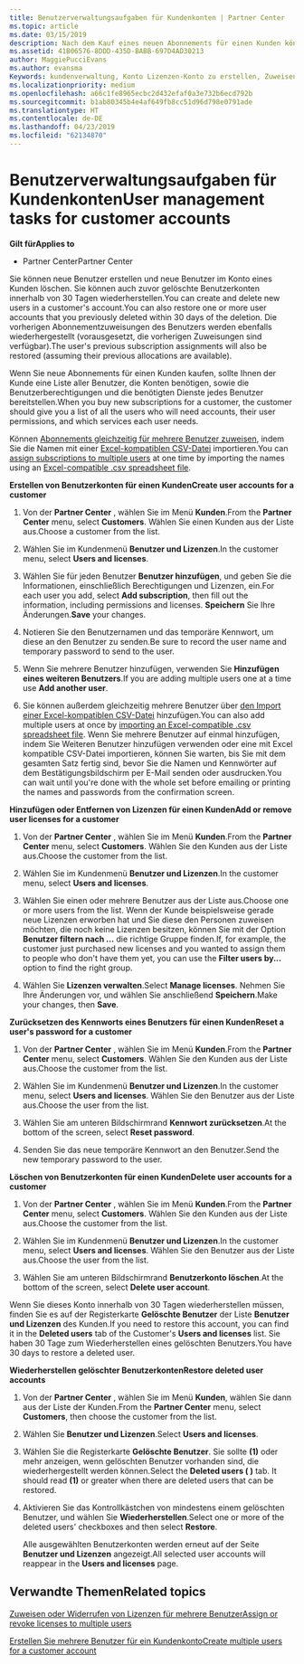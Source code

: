 ```yaml
---
title: Benutzerverwaltungsaufgaben für Kundenkonten | Partner Center
ms.topic: article
ms.date: 03/15/2019
description: Nach dem Kauf eines neuen Abonnements für einen Kunden können Sie bestimmten Benutzern Lizenzen zuweisen.
ms.assetid: 41B06576-8DDD-435D-BABB-697D4AD30213
author: MaggiePucciEvans
ms.author: evansma
Keywords: kundenverwaltung, Konto Lizenzen-Konto zu erstellen, Zuweisen von Lizenzen, Verwaltung der Benutzer, Kennwort, die kennwortzurücksetzung, Kennwort ändern
ms.localizationpriority: medium
ms.openlocfilehash: a66c1fe8965ecbc2d432efaf0a3e732b6ecd792b
ms.sourcegitcommit: b1ab80345b4e4af649fb8cc51d96d798e0791ade
ms.translationtype: HT
ms.contentlocale: de-DE
ms.lasthandoff: 04/23/2019
ms.locfileid: "62134870"
---
```

# <a name="user-management-tasks-for-customer-accounts"></a><span data-ttu-id="e47e2-104">Benutzerverwaltungsaufgaben für Kundenkonten</span><span class="sxs-lookup"><span data-stu-id="e47e2-104">User management tasks for customer accounts</span></span>

<span data-ttu-id="e47e2-105">**Gilt für**</span><span class="sxs-lookup"><span data-stu-id="e47e2-105">**Applies to**</span></span>

-  <span data-ttu-id="e47e2-106">Partner Center</span><span class="sxs-lookup"><span data-stu-id="e47e2-106">Partner Center</span></span>



<span data-ttu-id="e47e2-107">Sie können neue Benutzer erstellen und neue Benutzer im Konto eines Kunden löschen. Sie können auch zuvor gelöschte Benutzerkonten innerhalb von 30 Tagen wiederherstellen.</span><span class="sxs-lookup"><span data-stu-id="e47e2-107">You can create and delete new users in a customer's account.You can also restore one or more user accounts that you previously deleted within 30 days of the deletion.</span></span> <span data-ttu-id="e47e2-108">Die vorherigen Abonnementzuweisungen des Benutzers werden ebenfalls wiederhergestellt (vorausgesetzt, die vorherigen Zuweisungen sind verfügbar).</span><span class="sxs-lookup"><span data-stu-id="e47e2-108">The user's previous subscription assignments will also be restored (assuming their previous allocations are available).</span></span>

<span data-ttu-id="e47e2-109">Wenn Sie neue Abonnements für einen Kunden kaufen, sollte Ihnen der Kunde eine Liste aller Benutzer, die Konten benötigen, sowie die Benutzerberechtigungen und die benötigten Dienste jedes Benutzer bereitstellen.</span><span class="sxs-lookup"><span data-stu-id="e47e2-109">When you buy new subscriptions for a customer,  the customer should give you a list of all the users who will need accounts, their user permissions, and which services each user needs.</span></span>  

<span data-ttu-id="e47e2-110">Können [Abonnements gleichzeitig für mehrere Benutzer zuweisen](bulk-license-provisioning-for-multiple-users.md), indem Sie die Namen mit einer [Excel-kompatiblen CSV-Datei](adding-multiple-users-to-a-customer-account.md) importieren.</span><span class="sxs-lookup"><span data-stu-id="e47e2-110">You can [assign subscriptions to multiple users](bulk-license-provisioning-for-multiple-users.md) at one time by importing the names using an [Excel-compatible .csv spreadsheet file](adding-multiple-users-to-a-customer-account.md).</span></span>

<a href="" id="createuseraccounts"></a>
<span data-ttu-id="e47e2-111">**Erstellen von Benutzerkonten für einen Kunden**</span><span class="sxs-lookup"><span data-stu-id="e47e2-111">**Create user accounts for a customer**</span></span>

1.  <span data-ttu-id="e47e2-112">Von der **Partner Center** , wählen Sie im Menü **Kunden**.</span><span class="sxs-lookup"><span data-stu-id="e47e2-112">From the **Partner Center** menu, select **Customers**.</span></span> <span data-ttu-id="e47e2-113">Wählen Sie einen Kunden aus der Liste aus.</span><span class="sxs-lookup"><span data-stu-id="e47e2-113">Choose a customer from the list.</span></span>

2.  <span data-ttu-id="e47e2-114">Wählen Sie im Kundenmenü **Benutzer und Lizenzen**.</span><span class="sxs-lookup"><span data-stu-id="e47e2-114">In the customer menu, select **Users and licenses**.</span></span>

3.  <span data-ttu-id="e47e2-115">Wählen Sie für jeden Benutzer **Benutzer hinzufügen**, und geben Sie die Informationen, einschließlich Berechtigungen und Lizenzen, ein.</span><span class="sxs-lookup"><span data-stu-id="e47e2-115">For each user you add, select **Add subscription**, then fill out the information, including permissions and licenses.</span></span> <span data-ttu-id="e47e2-116">**Speichern** Sie Ihre Änderungen.</span><span class="sxs-lookup"><span data-stu-id="e47e2-116">**Save** your changes.</span></span>

4.  <span data-ttu-id="e47e2-117">Notieren Sie den Benutzernamen und das temporäre Kennwort, um diese an den Benutzer zu senden.</span><span class="sxs-lookup"><span data-stu-id="e47e2-117">Be sure to record the user name and temporary password to send to the user.</span></span> 

5.  <span data-ttu-id="e47e2-118">Wenn Sie mehrere Benutzer hinzufügen, verwenden Sie **Hinzufügen eines weiteren Benutzers**.</span><span class="sxs-lookup"><span data-stu-id="e47e2-118">If you are adding multiple users one at a time use **Add another user**.</span></span> 

6. <span data-ttu-id="e47e2-119">Sie können außerdem gleichzeitig mehrere Benutzer über [den Import einer Excel-kompatiblen CSV-Datei](adding-multiple-users-to-a-customer-account.md) hinzufügen.</span><span class="sxs-lookup"><span data-stu-id="e47e2-119">You can also add multiple users at once by [importing an Excel-compatible .csv spreadsheet file](adding-multiple-users-to-a-customer-account.md).</span></span> <span data-ttu-id="e47e2-120">Wenn Sie mehrere Benutzer auf einmal hinzufügen, indem Sie Weiteren Benutzer hinzufügen verwenden oder eine mit Excel kompatible CSV-Datei importieren, können Sie warten, bis Sie mit dem gesamten Satz fertig sind, bevor Sie die Namen und Kennwörter auf dem Bestätigungsbildschirm per E-Mail senden oder ausdrucken.</span><span class="sxs-lookup"><span data-stu-id="e47e2-120">You can wait until you're done with the whole set before emailing or printing the names and passwords from the confirmation screen.</span></span>

<a href="" id="userlicensing"></a>
<span data-ttu-id="e47e2-121">**Hinzufügen oder Entfernen von Lizenzen für einen Kunden**</span><span class="sxs-lookup"><span data-stu-id="e47e2-121">**Add or remove user licenses for a customer**</span></span>

1.  <span data-ttu-id="e47e2-122">Von der **Partner Center** , wählen Sie im Menü **Kunden**.</span><span class="sxs-lookup"><span data-stu-id="e47e2-122">From the **Partner Center** menu, select **Customers**.</span></span> <span data-ttu-id="e47e2-123">Wählen Sie den Kunden aus der Liste aus.</span><span class="sxs-lookup"><span data-stu-id="e47e2-123">Choose the customer from the list.</span></span>

2.  <span data-ttu-id="e47e2-124">Wählen Sie im Kundenmenü **Benutzer und Lizenzen**.</span><span class="sxs-lookup"><span data-stu-id="e47e2-124">In the customer menu, select **Users and licenses**.</span></span>

3.  <span data-ttu-id="e47e2-125">Wählen Sie einen oder mehrere Benutzer aus der Liste aus.</span><span class="sxs-lookup"><span data-stu-id="e47e2-125">Choose one or more users from the list.</span></span> <span data-ttu-id="e47e2-126">Wenn der Kunde beispielsweise gerade neue Lizenzen erworben hat und Sie diese den Personen zuweisen möchten, die noch keine Lizenzen besitzen, können Sie mit der Option **Benutzer filtern nach …** die richtige Gruppe finden.</span><span class="sxs-lookup"><span data-stu-id="e47e2-126">If, for example, the customer just purchased new licenses and you wanted to assign them to people who don't have them yet, you can use the **Filter users by...** option to find the right group.</span></span>

4.  <span data-ttu-id="e47e2-127">Wählen Sie **Lizenzen verwalten**.</span><span class="sxs-lookup"><span data-stu-id="e47e2-127">Select **Manage licenses**.</span></span> <span data-ttu-id="e47e2-128">Nehmen Sie Ihre Änderungen vor, und wählen Sie anschließend **Speichern**.</span><span class="sxs-lookup"><span data-stu-id="e47e2-128">Make your changes, then **Save**.</span></span>

<a href="" id="resetpassword"></a>
<span data-ttu-id="e47e2-129">**Zurücksetzen des Kennworts eines Benutzers für einen Kunden**</span><span class="sxs-lookup"><span data-stu-id="e47e2-129">**Reset a user's password for a customer**</span></span>

1.  <span data-ttu-id="e47e2-130">Von der **Partner Center** , wählen Sie im Menü **Kunden**.</span><span class="sxs-lookup"><span data-stu-id="e47e2-130">From the **Partner Center** menu, select **Customers**.</span></span> <span data-ttu-id="e47e2-131">Wählen Sie den Kunden aus der Liste aus.</span><span class="sxs-lookup"><span data-stu-id="e47e2-131">Choose the customer from the list.</span></span>

2.  <span data-ttu-id="e47e2-132">Wählen Sie im Kundenmenü **Benutzer und Lizenzen**.</span><span class="sxs-lookup"><span data-stu-id="e47e2-132">In the customer menu, select **Users and licenses**.</span></span> <span data-ttu-id="e47e2-133">Wählen Sie den Benutzer aus der Liste aus.</span><span class="sxs-lookup"><span data-stu-id="e47e2-133">Choose the user from the list.</span></span>

3.  <span data-ttu-id="e47e2-134">Wählen Sie am unteren Bildschirmrand **Kennwort zurücksetzen**.</span><span class="sxs-lookup"><span data-stu-id="e47e2-134">At the bottom of the screen, select **Reset password**.</span></span> 

4.  <span data-ttu-id="e47e2-135">Senden Sie das neue temporäre Kennwort an den Benutzer.</span><span class="sxs-lookup"><span data-stu-id="e47e2-135">Send the new temporary password to the user.</span></span>

<a href="" id="deleteuseraccounts"></a>
<span data-ttu-id="e47e2-136">**Löschen von Benutzerkonten für einen Kunden**</span><span class="sxs-lookup"><span data-stu-id="e47e2-136">**Delete user accounts for a customer**</span></span>

1.  <span data-ttu-id="e47e2-137">Von der **Partner Center** , wählen Sie im Menü **Kunden**.</span><span class="sxs-lookup"><span data-stu-id="e47e2-137">From the **Partner Center** menu, select **Customers**.</span></span> <span data-ttu-id="e47e2-138">Wählen Sie den Kunden aus der Liste aus.</span><span class="sxs-lookup"><span data-stu-id="e47e2-138">Choose the customer from the list.</span></span>

2.  <span data-ttu-id="e47e2-139">Wählen Sie im Kundenmenü **Benutzer und Lizenzen**.</span><span class="sxs-lookup"><span data-stu-id="e47e2-139">In the customer menu, select **Users and licenses**.</span></span> <span data-ttu-id="e47e2-140">Wählen Sie den Benutzer aus der Liste aus.</span><span class="sxs-lookup"><span data-stu-id="e47e2-140">Choose the user from the list.</span></span>

3.  <span data-ttu-id="e47e2-141">Wählen Sie am unteren Bildschirmrand **Benutzerkonto löschen**.</span><span class="sxs-lookup"><span data-stu-id="e47e2-141">At the bottom of the screen, select **Delete user account**.</span></span>

<span data-ttu-id="e47e2-142">Wenn Sie dieses Konto innerhalb von 30 Tagen wiederherstellen müssen, finden Sie es auf der Registerkarte **Gelöschte Benutzer** der Liste **Benutzer und Lizenzen** des Kunden.</span><span class="sxs-lookup"><span data-stu-id="e47e2-142">If you need to restore this account, you can find it in the **Deleted users** tab of the Customer's **Users and licenses** list.</span></span> <span data-ttu-id="e47e2-143">Sie haben 30 Tage zum Wiederherstellen eines gelöschten Benutzers.</span><span class="sxs-lookup"><span data-stu-id="e47e2-143">You have 30 days to restore a deleted user.</span></span>

<a href="" id="restoreuseraccounts"></a>
<span data-ttu-id="e47e2-144">**Wiederherstellen gelöschter Benutzerkonten**</span><span class="sxs-lookup"><span data-stu-id="e47e2-144">**Restore deleted user accounts**</span></span>

1.  <span data-ttu-id="e47e2-145">Von der **Partner Center** , wählen Sie im Menü **Kunden**, wählen Sie dann aus der Liste der Kunden.</span><span class="sxs-lookup"><span data-stu-id="e47e2-145">From the **Partner Center** menu, select **Customers**, then choose the customer from the list.</span></span>

2.  <span data-ttu-id="e47e2-146">Wählen Sie **Benutzer und Lizenzen**.</span><span class="sxs-lookup"><span data-stu-id="e47e2-146">Select **Users and licenses**.</span></span>

3.  <span data-ttu-id="e47e2-147">Wählen Sie die Registerkarte **Gelöschte Benutzer**. Sie sollte **(1)** oder mehr anzeigen, wenn gelöschten Benutzer vorhanden sind, die wiederhergestellt werden können.</span><span class="sxs-lookup"><span data-stu-id="e47e2-147">Select the **Deleted users ( )** tab. It should read **(1)** or greater when there are deleted users that can be restored.</span></span>

4.  <span data-ttu-id="e47e2-148">Aktivieren Sie das Kontrollkästchen von mindestens einem gelöschten Benutzer, und wählen Sie **Wiederherstellen**.</span><span class="sxs-lookup"><span data-stu-id="e47e2-148">Select one or more of the deleted users' checkboxes and then select **Restore**.</span></span>

    <span data-ttu-id="e47e2-149">Alle ausgewählten Benutzerkonten werden erneut auf der Seite **Benutzer und Lizenzen** angezeigt.</span><span class="sxs-lookup"><span data-stu-id="e47e2-149">All selected user accounts will reappear in the **Users and licenses** page.</span></span>

## <a name="related-topics"></a><span data-ttu-id="e47e2-150">Verwandte Themen</span><span class="sxs-lookup"><span data-stu-id="e47e2-150">Related topics</span></span>


[<span data-ttu-id="e47e2-151">Zuweisen oder Widerrufen von Lizenzen für mehrere Benutzer</span><span class="sxs-lookup"><span data-stu-id="e47e2-151">Assign or revoke licenses to multiple users</span></span>](bulk-license-provisioning-for-multiple-users.md)

[<span data-ttu-id="e47e2-152">Erstellen Sie mehrere Benutzer für ein Kundenkonto</span><span class="sxs-lookup"><span data-stu-id="e47e2-152">Create multiple users for a customer account</span></span>](adding-multiple-users-to-a-customer-account.md)

 

 



